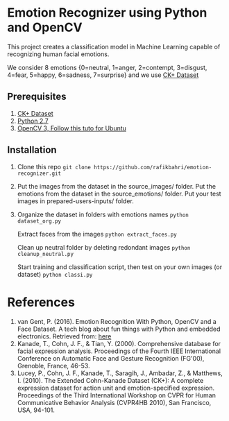 # Emotion Recognizer using Python and OpenCV
This project creates a classification model in Machine Learning capable of recognizing human facial emotions.

We consider 8 emotions {0=neutral, 1=anger, 2=contempt, 3=disgust, 4=fear, 5=happy, 6=sadness, 7=surprise} and we use [CK+ Dataset](http://www.consortium.ri.cmu.edu/ckagree/)

## Prerequisites
1. [CK+ Dataset](http://www.consortium.ri.cmu.edu/ckagree/)
2. [Python 2.7](https://www.python.org/download/releases/2.7/)
3. [OpenCV 3, Follow this tuto for Ubuntu](https://www.learnopencv.com/install-opencv3-on-ubuntu/)

## Installation
1. Clone this repo
`git clone https://github.com/rafikbahri/emotion-recognizer.git`

2. Put the images from the dataset in the source_images/ folder.
   Put the emotions from the dataset in the source_emotions/ folder.
   Put your test images in prepared-users-inputs/ folder.
  
3. Organize the dataset in folders with emotions names 
`python dataset_org.py`
   
   Extract faces from the images
`python extract_faces.py`

   Clean up neutral folder by deleting redondant images
`python cleanup_neutral.py`

   Start training and classification script, then test on your own images (or dataset)
`python classi.py`


# References
1. van Gent, P. (2016). Emotion Recognition With Python, OpenCV and a Face Dataset. A tech blog about fun things with Python and embedded electronics. Retrieved from: [here](http://www.paulvangent.com/2016/04/01/emotion-recognition-with-python-opencv-and-a-face-dataset/)
2. Kanade, T., Cohn, J. F., & Tian, Y. (2000). Comprehensive database for facial expression analysis. Proceedings of the Fourth IEEE International Conference on Automatic Face and Gesture Recognition (FG'00), Grenoble, France, 46-53.
3. Lucey, P., Cohn, J. F., Kanade, T., Saragih, J., Ambadar, Z., & Matthews, I. (2010). The Extended Cohn-Kanade Dataset (CK+): A complete expression dataset for action unit and emotion-specified expression. Proceedings of the Third International Workshop on CVPR for Human Communicative Behavior Analysis (CVPR4HB 2010), San Francisco, USA, 94-101.


